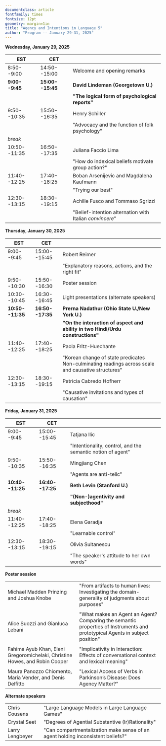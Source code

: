 ```yaml
---
documentclass: article
fontfamily: times
fontsize: 12pt
geometry: margin=1in
title: "Agency and Intentions in Language 5"
author: "Program -- January 29-31, 2025"
---
```


**Wednesday, January 29, 2025**

| EST    | CET      |                                                     |
|----------------|------------------|-----------------------------------------------------|
| 8:50--9:00       | 14:50--15:00     | Welcome and opening remarks                         |
| **9:00--9:45**   | **15:00--15:45** | **David Lindeman (Georgetown U.)**                                   |
|                  |                  | **"The logical form of psychological reports"**          |
| 9:50--10:35      | 15:50--16:35     | Henry Schiller                                       |
|                  |                  | "Advocacy and the function of folk psychology" |
| *break*          |                  |                                                     |
| 10:50--11:35     | 16:50--17:35     | Juliana Faccio Lima                             |
|                  |                  | "How do indexical beliefs motivate group action?"           |
| 11:40--12:25     | 17:40--18:25     | Boban Arsenijevic and Magdalena Kaufmann                                          |
|                  |                  | "Trying our best"           |
| 12:30--13:15     | 18:30--19:15     | Achille Fusco and Tommaso Sgrizzi                                      |
|                  |                  | "Belief-intention alternation with Italian *convincere*"        |


**Thursday, January 30, 2025**

| EST    | CET      |                                                           |
|------------------|------------------|-----------------------------------------------------------|
| 9:00--9:45       | 15:00--15:45     | Robert Reimer                                       |
|                  |                  | "Explanatory reasons, actions, and the right fit"        |
| 9:50--10:30      | 15:50--16:30     | Poster session                           |
| 10:30--10:45     | 16:30--16:45     | Light presentations (alternate speakers) |
| **10:50--11:35** | **16:50--17:35**  | **Prerna Nadathur (Ohio State U./New York U.)**  |
|                  |                  | **"On the interaction of aspect and ability in two Hindi/Urdu constructions"**              |
| 11:40--12:25     | 17:40--18:25     | Paola Fritz-Huechante                                             |
|                  |                  | "Korean change of state predicates Non-culminating readings across scale and causative structures"    |
| 12:30--13:15     | 18:30--19:15     | Patricia Cabredo Hofherr                      |
|                  |                  | "Causative invitations and types of causation" |


**Friday, January 31, 2025**

| EST    | CET      |                                                                          |
|------------------|------------------|--------------------------------------------------------------------------|
| 9:00--9:45       | 15:00--15:45     | Tatjana Ilic |
|                  |                  | "Intentionality, control, and the semantic notion of agent" |
| 9:50--10:35      | 15:50--16:35     | Mingjiang Chen |
|                  |                  | "Agents are anti-telic" |
| **10:40--11:25** | **16:40--17:25** | **Beth Levin (Stanford U.)**    |
|                  |                  | **"(Non-)agentivity and subjecthood"** |
| *break*          |                  |                                                                          |
| 11:40--12:25     | 17:40--18:25     | Elena Garadja                                                                  |
|                  |                  | "Learnable control"
| 12:30--13:15     | 18:30--19:15     | Olivia Sultanescu                                                             |
|                  |                  | "The speaker's attitude to her own words"                                           |


**Poster session**

|                                            |                                                                                                       |
|--------------------------------------------|-------------------------------------------------------------------------------------------------------|
| Michael Madden Prinzing and Joshua Knobe   | "From artifacts to human lives: Investigating the domain-generality of judgments about purposes" |
|                                            |                                                                                                       |
| Alice Suozzi and Gianluca Lebani              | "What makes an Agent an Agent? Comparing the semantic properties of Instruments and prototypical Agents in subject position" |
|                                            |                                                                                                       |
| Fahima Ayub Khan, Eleni Gregoromichelaki, Christine Howes, and Robin Cooper | "Implicativity in Interaction: Effects of conversational context and lexical meaning" |
|                                            |                                                                                                       |
| Maura Panozzo Chiomento, Maria Vender, and Denis Delfitto | "Lexical Access of Verbs in Parkinson’s Disease: Does Agency Matter?" |


**Alternate speakers**

| | |
|---|---|
| Chris Cousens | "Large Language Models in Large Language Games" |
| Crystal Seet | "Degrees of Agential Substantive (Ir)Rationality" |
| Larry Lengbeyer | "Can compartmentalization make sense of an agent holding inconsistent beliefs?" |

